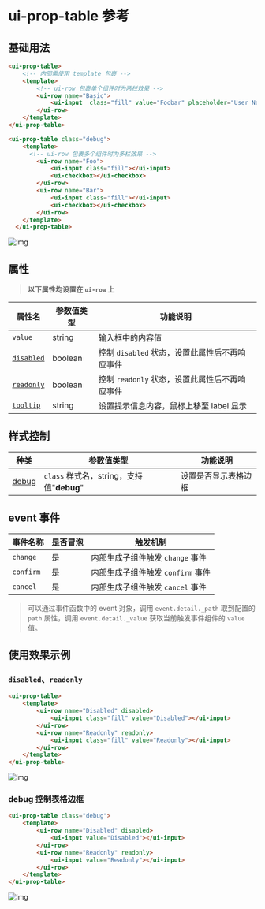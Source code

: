 # ui-prop-table 参考

## 基础用法

```html
<ui-prop-table>
    <!-- 内部需使用 template 包裹 -->
    <template>
        <!-- ui-row 包裹单个组件时为两栏效果 -->
        <ui-row name="Basic">
            <ui-input  class="fill" value="Foobar" placeholder="User Name"></ui-input>
        </ui-row>
    </template>
</ui-prop-table>

<ui-prop-table class="debug">
    <template>
      <!-- ui-row 包裹多个组件时为多栏效果 -->
        <ui-row name="Foo">
            <ui-input class="fill"></ui-input>
            <ui-checkbox></ui-checkbox>
        </ui-row>
        <ui-row name="Bar">
            <ui-input class="fill"></ui-input>
            <ui-checkbox></ui-checkbox>
        </ui-row>
    </template>
  </ui-prop-table>
```
![img](ui-kit/ui-prop-table.png)

## 属性
> **以下属性均设置在 `ui-row` 上**

属性名  | 参数值类型 | 功能说明
------|--------------|-------------  
`value`| string | 输入框中的内容值
[`disabled`](#`disabled`、`readonly`)| boolean | 控制 `disabled` 状态，设置此属性后不再响应事件
[`readonly`](#`disabled`、`readonly`)| boolean | 控制 `readonly` 状态，设置此属性后不再响应事件
[`tooltip`](#tooltip)| string | 设置提示信息内容，鼠标上移至 label 显示

## 样式控制
种类              | 参数值类型 | 功能说明
----------------|-----------|-------------
[debug](#debug-控制表格边框)      | `class` 样式名，string，支持值"**debug**" | 设置是否显示表格边框

## event 事件
事件名称|是否冒泡|触发机制
-------|-------|--------
`change` |是|内部生成子组件触发 `change` 事件
`confirm` |是|内部生成子组件触发 `confirm` 事件
`cancel` |是|内部生成子组件触发 `cancel` 事件
>可以通过事件函数中的 event 对象，调用 `event.detail._path` 取到配置的 `path` 属性，调用 `event.detail._value` 获取当前触发事件组件的 `value` 值。

## 使用效果示例

### `disabled`、`readonly`
```html
<ui-prop-table>
    <template>
        <ui-row name="Disabled" disabled>
            <ui-input class="fill" value="Disabled"></ui-input>
        </ui-row>
        <ui-row name="Readonly" readonly>
            <ui-input class="fill" value="Readonly"></ui-input>
        </ui-row>
    </template>
</ui-prop-table>
```
![img](ui-kit/ui-prop-table-state.png)

### debug 控制表格边框
```html
<ui-prop-table class="debug">
    <template>
        <ui-row name="Disabled" disabled>
            <ui-input value="Disabled"></ui-input>
        </ui-row>
        <ui-row name="Readonly" readonly>
            <ui-input value="Readonly"></ui-input>
        </ui-row>
    </template>
</ui-prop-table>
```
![img](ui-kit/ui-prop-table-debug.png)